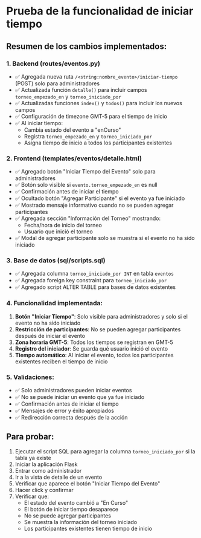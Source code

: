 # Prueba de la funcionalidad de iniciar tiempo

## Resumen de los cambios implementados:

### 1. Backend (routes/eventos.py)
- ✅ Agregada nueva ruta `/<string:nombre_evento>/iniciar-tiempo` (POST) solo para administradores
- ✅ Actualizada función `detalle()` para incluir campos `torneo_empezado_en` y `torneo_iniciado_por`
- ✅ Actualizadas funciones `index()` y `todos()` para incluir los nuevos campos
- ✅ Configuración de timezone GMT-5 para el tiempo de inicio
- ✅ Al iniciar tiempo: 
  - Cambia estado del evento a "enCurso"
  - Registra `torneo_empezado_en` y `torneo_iniciado_por`
  - Asigna tiempo de inicio a todos los participantes existentes

### 2. Frontend (templates/eventos/detalle.html)
- ✅ Agregado botón "Iniciar Tiempo del Evento" solo para administradores
- ✅ Botón solo visible si `evento.torneo_empezado_en` es null
- ✅ Confirmación antes de iniciar el tiempo
- ✅ Ocultado botón "Agregar Participante" si el evento ya fue iniciado
- ✅ Mostrado mensaje informativo cuando no se pueden agregar participantes
- ✅ Agregada sección "Información del Torneo" mostrando:
  - Fecha/hora de inicio del torneo
  - Usuario que inició el torneo
- ✅ Modal de agregar participante solo se muestra si el evento no ha sido iniciado

### 3. Base de datos (sql/scripts.sql)
- ✅ Agregada columna `torneo_iniciado_por INT` en tabla `eventos`
- ✅ Agregada foreign key constraint para `torneo_iniciado_por`
- ✅ Agregado script ALTER TABLE para bases de datos existentes

### 4. Funcionalidad implementada:
1. **Botón "Iniciar Tiempo"**: Solo visible para administradores y solo si el evento no ha sido iniciado
2. **Restricción de participantes**: No se pueden agregar participantes después de iniciar el evento
3. **Zona horaria GMT-5**: Todos los tiempos se registran en GMT-5
4. **Registro del iniciador**: Se guarda qué usuario inició el evento
5. **Tiempo automático**: Al iniciar el evento, todos los participantes existentes reciben el tiempo de inicio

### 5. Validaciones:
- ✅ Solo administradores pueden iniciar eventos
- ✅ No se puede iniciar un evento que ya fue iniciado
- ✅ Confirmación antes de iniciar el tiempo
- ✅ Mensajes de error y éxito apropiados
- ✅ Redirección correcta después de la acción

## Para probar:
1. Ejecutar el script SQL para agregar la columna `torneo_iniciado_por` si la tabla ya existe
2. Iniciar la aplicación Flask
3. Entrar como administrador
4. Ir a la vista de detalle de un evento
5. Verificar que aparece el botón "Iniciar Tiempo del Evento"
6. Hacer click y confirmar
7. Verificar que:
   - El estado del evento cambió a "En Curso"
   - El botón de iniciar tiempo desaparece
   - No se puede agregar participantes
   - Se muestra la información del torneo iniciado
   - Los participantes existentes tienen tiempo de inicio
